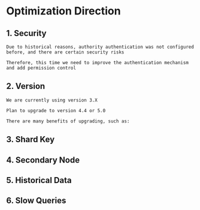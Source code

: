 # Optimization Direction

## 1. Security
```
Due to historical reasons, authority authentication was not configured before, and there are certain security risks

Therefore, this time we need to improve the authentication mechanism and add permission control
```

## 2. Version
```
We are currently using version 3.X

Plan to upgrade to version 4.4 or 5.0

There are many benefits of upgrading, such as:
```


## 3. Shard Key

## 4. Secondary Node

## 5. Historical Data

## 6. Slow Queries

